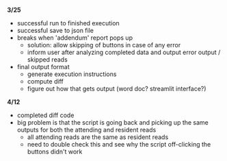 **3/25**
- successful run to finished execution
- successful save to json file
- breaks when 'addendum' report pops up
    - solution: allow skipping of buttons in case of any error
    - inform user after analyzing completed data and output error output / skipped reads
- final output format
    - generate execution instructions
    - compute diff
    - figure out how that gets output (word doc? streamlit interface?)

**4/12**
- completed diff code
- big problem is that the script is going back and picking up the same outputs for both the attending and resident reads
    - all attending reads are the same as resident reads
    - need to double check this and see why the script off-clicking the buttons didn't work
